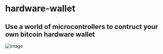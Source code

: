 # hardware-wallet
## Use a world of microcontrollers to contruct your own bitcoin hardware wallet

![image](https://user-images.githubusercontent.com/33088785/180316008-0918015b-4d52-405f-b3c4-fe625a664520.png)
